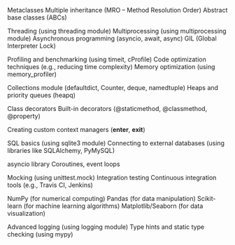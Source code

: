 Metaclasses
Multiple inheritance (MRO – Method Resolution Order)
Abstract base classes (ABCs)

Threading (using threading module)
Multiprocessing (using multiprocessing module)
Asynchronous programming (asyncio, await, async)
GIL (Global Interpreter Lock)

Profiling and benchmarking (using timeit, cProfile)
Code optimization techniques (e.g., reducing time complexity)
Memory optimization (using memory_profiler)

Collections module (defaultdict, Counter, deque, namedtuple)
Heaps and priority queues (heapq)

Class decorators
Built-in decorators (@staticmethod, @classmethod, @property)

Creating custom context managers (__enter__, __exit__)

SQL basics (using sqlite3 module)
Connecting to external databases (using libraries like SQLAlchemy, PyMySQL)

asyncio library
Coroutines, event loops

Mocking (using unittest.mock)
Integration testing
Continuous integration tools (e.g., Travis CI, Jenkins)

NumPy (for numerical computing)
Pandas (for data manipulation)
Scikit-learn (for machine learning algorithms)
Matplotlib/Seaborn (for data visualization)

Advanced logging (using logging module)
Type hints and static type checking (using mypy)

